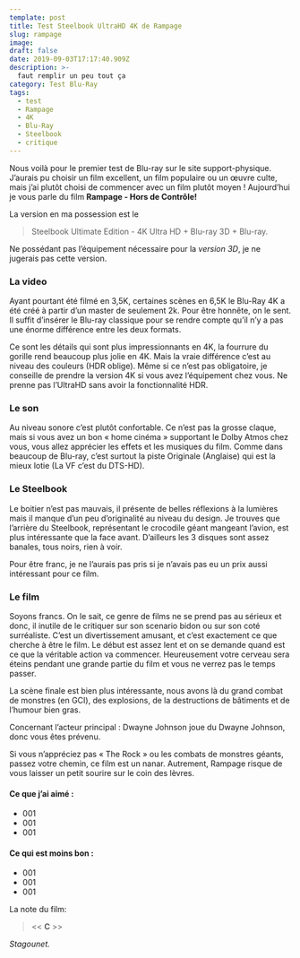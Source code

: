 ```yaml
---
template: post
title: Test Steelbook UltraHD 4K de Rampage
slug: rampage
image:
draft: false
date: 2019-09-03T17:17:40.909Z
description: >-
  faut remplir un peu tout ça
category: Test Blu-Ray
tags:
  - test
  - Rampage
  - 4K
  - Blu-Ray
  - Steelbook
  - critique
---
```


Nous voilà pour le premier test de Blu-ray sur le site support-physique. J’aurais pu choisir un film excellent, un film populaire ou un œuvre culte, mais j’ai plutôt choisi de commencer avec un film plutôt moyen ! Aujourd’hui je vous parle du film **Rampage - Hors de Contrôle!**

La version en ma possession est le 
> Steelbook Ultimate Edition - 4K Ultra HD + Blu-ray 3D + Blu-ray.

Ne possédant pas l’équipement nécessaire pour la *version 3D*, je ne jugerais pas cette version.

### La video

Ayant pourtant été filmé en 3,5K, certaines scènes en 6,5K le Blu-Ray 4K a été créé à partir d’un master de seulement 2k. Pour être honnête, on le sent. Il suffit d’insérer le Blu-ray classique pour se rendre compte qu’il n’y a pas une énorme différence entre les deux formats. 

Ce sont les détails qui sont plus impressionnants en 4K, la fourrure du gorille rend beaucoup plus jolie en 4K. Mais la vraie différence c’est au niveau des couleurs (HDR oblige). Même si ce n’est pas obligatoire, je conseille de prendre la version 4K si vous avez l’équipement chez vous. Ne prenne pas l’UltraHD sans avoir la fonctionnalité HDR.


### Le son

Au niveau sonore c’est plutôt confortable. Ce n’est pas la grosse claque, mais si vous avez un bon « home cinéma » supportant le Dolby Atmos chez vous, vous allez apprécier les effets et les musiques du film. Comme dans beaucoup de Blu-ray, c’est surtout la piste Originale (Anglaise) qui est la mieux lotie (La VF c’est du DTS-HD).


### Le Steelbook

Le boitier n’est pas mauvais, il présente de belles réflexions à la lumières mais il manque d’un peu d’originalité au niveau du design. Je trouves que l’arrière du Steelbook, représentant le crocodile géant mangeant l’avion, est plus intéressante que la face avant.
D’ailleurs les 3 disques sont assez banales, tous noirs, rien à voir.

Pour être franc, je ne l’aurais pas pris si je n’avais pas eu un prix aussi intéressant pour ce film.


### Le film

Soyons francs. On le sait, ce genre de films ne se prend pas au sérieux et donc, il inutile de le critiquer sur son scenario bidon ou sur son coté surréaliste.
C’est un divertissement amusant, et c’est exactement ce que cherche à être le film. Le début est assez lent et on se demande quand est ce que la véritable action va commencer. Heureusement votre cerveau sera éteins pendant une grande partie du film et vous ne verrez pas le temps passer. 

La scène finale est bien plus intéressante, nous avons là du grand combat de monstres (en GCI), des explosions, de la destructions de bâtiments et de l’humour bien gras.

Concernant l’acteur principal : Dwayne Johnson joue du Dwayne Johnson, donc vous êtes prévenu.

Si vous n’appréciez pas « The Rock » ou les combats de monstres géants, passez votre chemin, ce film est un nanar. Autrement, Rampage risque de vous laisser un petit sourire sur le coin des lèvres.

#### Ce que j’ai aimé :

* 001
* 001
* 001

#### Ce qui est moins bon :

* 001
* 001
* 001

La note du film:

> << **C** >>

_Stagounet._

